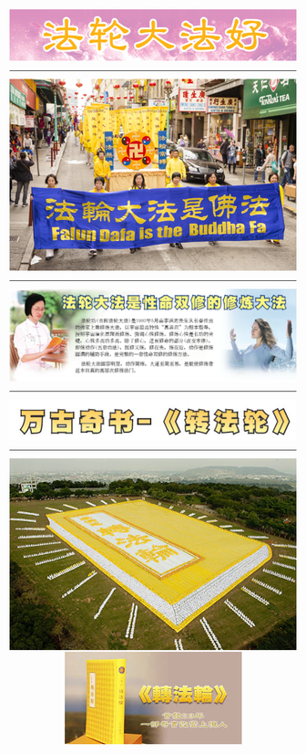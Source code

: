 
<div align=center>
<img src="images/013126.jpg">
</div>
<hr>

<div align=center>
<img src="images/1552100-ss1.jpg">
</div>

<hr>

<div align=center>
<img src="images/014140.jpg">
</div>
<hr>

<div align=center>
<img src="images/133556.jpg">
</div>
<hr>

<div align=center>
<img src="images/1411500.jpg">
</div>








<div align=center>
<img src="images/images (1).jpg">
</div>









